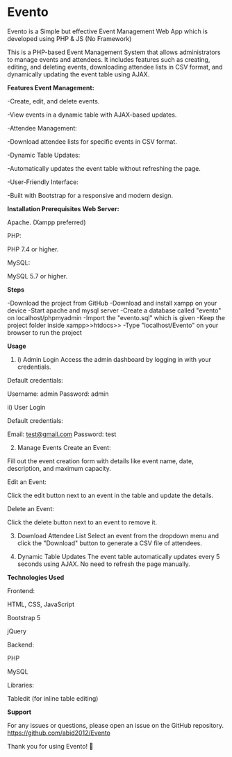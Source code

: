 # Evento
Evento is a Simple but effective Event Management Web App which is developed using PHP &amp; JS (No Framework)

This is a PHP-based Event Management System that allows administrators to manage events and attendees. It includes features such as creating, editing, and deleting events, downloading attendee lists in CSV format, and dynamically updating the event table using AJAX.

**Features
Event Management:**

-Create, edit, and delete events.

-View events in a dynamic table with AJAX-based updates.

-Attendee Management:

-Download attendee lists for specific events in CSV format.

-Dynamic Table Updates:

-Automatically updates the event table without refreshing the page.

-User-Friendly Interface:

-Built with Bootstrap for a responsive and modern design.


**Installation
Prerequisites
Web Server:**

Apache. (Xampp preferred)

PHP:

PHP 7.4 or higher.

MySQL:

MySQL 5.7 or higher.


**Steps**

-Download the project from GitHub
-Download and install xampp on your device
-Start apache and mysql server
-Create a database called "evento" on localhost/phpmyadmin
-Import the "evento.sql" which is given
-Keep the project folder inside xampp>>htdocs>>
-Type "localhost/Evento" on your browser to run the project



**Usage**

1. i) Admin Login
Access the admin dashboard by logging in with your credentials.

Default credentials:

Username: admin
Password: admin

ii) User Login

Default credentials:

Email: test@gmail.com
Password: test

2. Manage Events
Create an Event:

Fill out the event creation form with details like event name, date, description, and maximum capacity.

Edit an Event:

Click the edit button next to an event in the table and update the details.

Delete an Event:

Click the delete button next to an event to remove it.

3. Download Attendee List
Select an event from the dropdown menu and click the "Download" button to generate a CSV file of attendees.

4. Dynamic Table Updates
The event table automatically updates every 5 seconds using AJAX. No need to refresh the page manually.

**Technologies Used**

Frontend:

HTML, CSS, JavaScript

Bootstrap 5

jQuery

Backend:

PHP

MySQL

Libraries:

Tabledit (for inline table editing)


**Support**

For any issues or questions, please open an issue on the GitHub repository.
https://github.com/abid2012/Evento

Thank you for using Evento! 🎉



